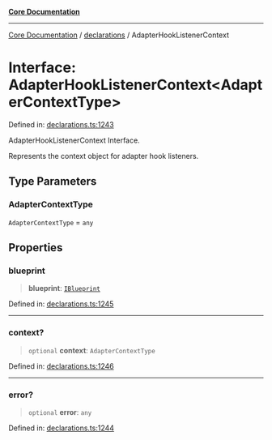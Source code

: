 [**Core Documentation**](../../README.md)

***

[Core Documentation](../../README.md) / [declarations](../README.md) / AdapterHookListenerContext

# Interface: AdapterHookListenerContext\<AdapterContextType\>

Defined in: [declarations.ts:1243](https://github.com/stonemjs/core/blob/3581a30de158e951ead319c3cc6abead0be9639f/src/declarations.ts#L1243)

AdapterHookListenerContext Interface.

Represents the context object for adapter hook listeners.

## Type Parameters

### AdapterContextType

`AdapterContextType` = `any`

## Properties

### blueprint

> **blueprint**: [`IBlueprint`](../type-aliases/IBlueprint.md)

Defined in: [declarations.ts:1245](https://github.com/stonemjs/core/blob/3581a30de158e951ead319c3cc6abead0be9639f/src/declarations.ts#L1245)

***

### context?

> `optional` **context**: `AdapterContextType`

Defined in: [declarations.ts:1246](https://github.com/stonemjs/core/blob/3581a30de158e951ead319c3cc6abead0be9639f/src/declarations.ts#L1246)

***

### error?

> `optional` **error**: `any`

Defined in: [declarations.ts:1244](https://github.com/stonemjs/core/blob/3581a30de158e951ead319c3cc6abead0be9639f/src/declarations.ts#L1244)
